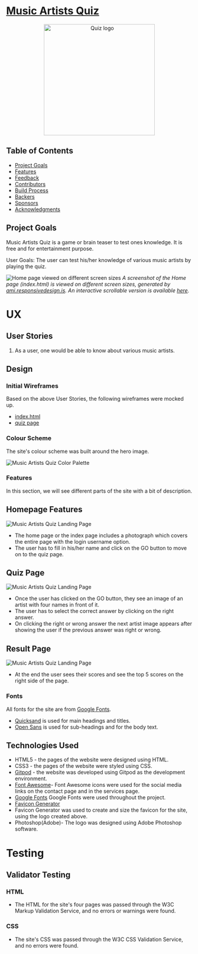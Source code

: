 # [Music Artists Quiz](https://michaelekoh1.github.io/maq/index.html)

<div align="center">
  <img alt="Quiz logo" src="https://github.com/michaelekoh1/maq/blob/main/assets/images/logo.png" width="300px" />
</div>

## Table of Contents

- [Project Goals](#project-goals)
- [Features](#features)
- [Feedback](#feedback)
- [Contributors](#contributors)
- [Build Process](#build-process)
- [Backers](#backers-)
- [Sponsors](#sponsors-)
- [Acknowledgments](#acknowledgments)

## Project Goals
Music Artists Quiz is a game or brain teaser to test ones knowledge.  It is free and for entertainment purpose.


User Goals: The user can test his/her knowledge of various music artists by playing the quiz.

![Home page viewed on different screen sizes](screenshots/responsiveindex.png)
*A screenshot of the Home page (index.html) is viewed on different screen sizes, generated by [ami.responsivedesign.is](http://ami.responsivedesign.is/). An interactive scrollable version is available [here](http://ami.responsivedesign.is/?url=https://michaelekoh1.github.io/maq/index.html).*

# UX
## User Stories

1. As a user, one would be able to know about various music artists.

## Design
### Initial Wireframes
Based on the above User Stories, the following wireframes were mocked up.

- [index.html](https://github.com/michaelekoh1/maq/blob/caf4bc5c2ecf754977300b9d41314aca41eced5a/wireframes/index.pdf#L1-L1)
- [quiz page](https://github.com/michaelekoh1/maq/blob/caf4bc5c2ecf754977300b9d41314aca41eced5a/wireframes/quiz.pdf)


### Colour Scheme

The site's colour scheme was built around the hero image.

![Music Artists Quiz Color Palette](screenshots/colour-palette.png)

### Features
In this section, we will see different parts of the site with a bit of description.

## Homepage Features
![Music Artists Quiz Landing Page](screenshots/index.png)
- The home page or the index page includes a photograph which covers the entire page with the login username option.
- The user has to fill in his/her name and click on the GO button to move on to the quiz page.


## Quiz Page
![Music Artists Quiz Landing Page](screenshots/quizpage.png)
- Once the user has clicked on the GO button, they see an image of an artist with four names in front of it.
- The user has to select the correct answer by clicking on the right answer.
- On clicking the right or wrong answer the next artist image appears after showing the user if the previous answer was right or wrong.


## Result Page
![Music Artists Quiz Landing Page](screenshots/quizpage.png)
- At the end the user sees their scores and see the top 5 scores on the right side of the page.

### Fonts

All fonts for the site are from [Google Fonts](https://fonts.google.com/).
- [Quicksand](https://fonts.google.com/specimen/Quicksand) is used for main headings and titles.
- [Open Sans](https://fonts.googleapis.com/css2?family=Open+Sans&display=swap) is used for sub-headings and for the body text.

## Technologies Used

- HTML5 - the pages of the website were designed using HTML.
- CSS3 -  the pages of the website were styled using CSS.
- [Gitpod](https://www.gitpod.io/) - the website was developed using Gitpod as the development environment.
- [Font Awesome](https://fontawesome.com/)- Font Awesome icons were used for the social media links on the contact page and in the services page.
- [Google Fonts](https://fonts.google.com/) Google Fonts were used throughout the project.
- [Favicon Generator](https://www.favicongenerator.com/)
- Favicon Generator was used to create and size the favicon for the site, using the logo created above.
- Photoshop(Adobe)- The logo was designed using Adobe Photoshop software.

# Testing

## Validator Testing

### HTML

- The HTML for the site's four pages was passed through the W3C Markup Validation Service, and no errors or warnings were found.

### CSS

- The site's CSS was passed through the W3C CSS Validation Service, and no errors were found.

